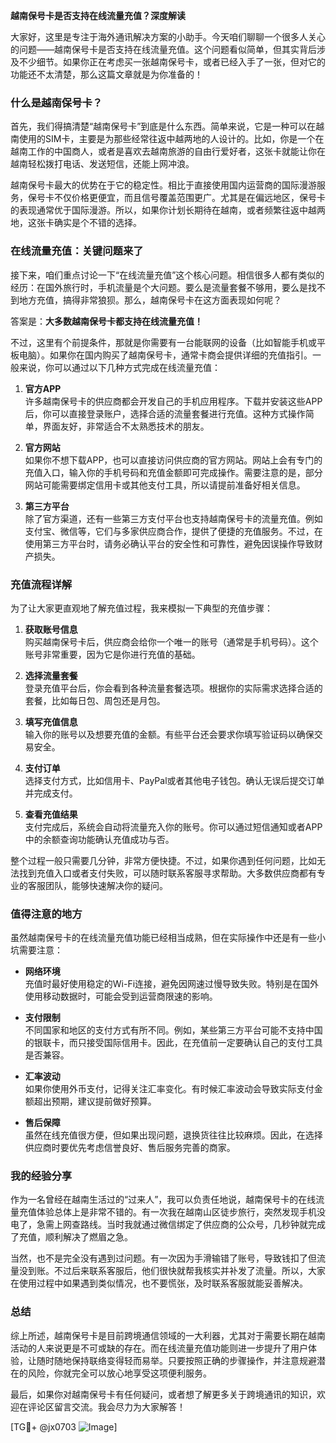 **越南保号卡是否支持在线流量充值？深度解读**

大家好，这里是专注于海外通讯解决方案的小助手。今天咱们聊聊一个很多人关心的问题——越南保号卡是否支持在线流量充值。这个问题看似简单，但其实背后涉及不少细节。如果你正在考虑买一张越南保号卡，或者已经入手了一张，但对它的功能还不太清楚，那么这篇文章就是为你准备的！

### 什么是越南保号卡？

首先，我们得搞清楚“越南保号卡”到底是什么东西。简单来说，它是一种可以在越南使用的SIM卡，主要是为那些经常往返中越两地的人设计的。比如，你是一个在越南工作的中国商人，或者是喜欢去越南旅游的自由行爱好者，这张卡就能让你在越南轻松拨打电话、发送短信，还能上网冲浪。

越南保号卡最大的优势在于它的稳定性。相比于直接使用国内运营商的国际漫游服务，保号卡不仅价格更便宜，而且信号覆盖范围更广。尤其是在偏远地区，保号卡的表现通常优于国际漫游。所以，如果你计划长期待在越南，或者频繁往返中越两地，这张卡确实是个不错的选择。

### 在线流量充值：关键问题来了

接下来，咱们重点讨论一下“在线流量充值”这个核心问题。相信很多人都有类似的经历：在国外旅行时，手机流量是个大问题。要么是流量套餐不够用，要么是找不到地方充值，搞得非常狼狈。那么，越南保号卡在这方面表现如何呢？

答案是：**大多数越南保号卡都支持在线流量充值！**

不过，这里有个前提条件，那就是你需要有一台能联网的设备（比如智能手机或平板电脑）。如果你在国内购买了越南保号卡，通常卡商会提供详细的充值指引。一般来说，你可以通过以下几种方式完成在线流量充值：

1. **官方APP**  
   许多越南保号卡的供应商都会开发自己的手机应用程序。下载并安装这些APP后，你可以直接登录账户，选择合适的流量套餐进行充值。这种方式操作简单，界面友好，非常适合不太熟悉技术的朋友。

2. **官方网站**  
 如果你不想下载APP，也可以直接访问供应商的官方网站。网站上会有专门的充值入口，输入你的手机号码和充值金额即可完成操作。需要注意的是，部分网站可能需要绑定信用卡或其他支付工具，所以请提前准备好相关信息。

3. **第三方平台**  
 除了官方渠道，还有一些第三方支付平台也支持越南保号卡的流量充值。例如支付宝、微信等，它们与多家供应商合作，提供了便捷的充值服务。不过，在使用第三方平台时，请务必确认平台的安全性和可靠性，避免因误操作导致财产损失。

### 充值流程详解

为了让大家更直观地了解充值过程，我来模拟一下典型的充值步骤：

1. **获取账号信息**  
   购买越南保号卡后，供应商会给你一个唯一的账号（通常是手机号码）。这个账号非常重要，因为它是你进行充值的基础。

2. **选择流量套餐**  
   登录充值平台后，你会看到各种流量套餐选项。根据你的实际需求选择合适的套餐，比如每日包、周包还是月包。

3. **填写充值信息**  
   输入你的账号以及想要充值的金额。有些平台还会要求你填写验证码以确保交易安全。

4. **支付订单**  
   选择支付方式，比如信用卡、PayPal或者其他电子钱包。确认无误后提交订单并完成支付。

5. **查看充值结果**  
   支付完成后，系统会自动将流量充入你的账号。你可以通过短信通知或者APP中的余额查询功能确认充值成功与否。

整个过程一般只需要几分钟，非常方便快捷。不过，如果你遇到任何问题，比如无法找到充值入口或者支付失败，可以随时联系客服寻求帮助。大多数供应商都有专业的客服团队，能够快速解决你的疑问。

### 值得注意的地方

虽然越南保号卡的在线流量充值功能已经相当成熟，但在实际操作中还是有一些小坑需要注意：

- **网络环境**  
   充值时最好使用稳定的Wi-Fi连接，避免因网速过慢导致失败。特别是在国外使用移动数据时，可能会受到运营商限速的影响。

- **支付限制**  
   不同国家和地区的支付方式有所不同。例如，某些第三方平台可能不支持中国的银联卡，而只接受国际信用卡。因此，在充值前一定要确认自己的支付工具是否兼容。

- **汇率波动**  
   如果你使用外币支付，记得关注汇率变化。有时候汇率波动会导致实际支付金额超出预期，建议提前做好预算。

- **售后保障**  
   虽然在线充值很方便，但如果出现问题，退换货往往比较麻烦。因此，在选择供应商时要优先考虑信誉良好、售后服务完善的商家。

### 我的经验分享

作为一名曾经在越南生活过的“过来人”，我可以负责任地说，越南保号卡的在线流量充值体验总体上是非常不错的。有一次我在越南山区徒步旅行，突然发现手机没电了，急需上网查路线。当时我就通过微信绑定了供应商的公众号，几秒钟就完成了充值，顺利解决了燃眉之急。

当然，也不是完全没有遇到过问题。有一次因为手滑输错了账号，导致钱扣了但流量没到账。不过后来联系客服后，他们很快就帮我核实并补发了流量。所以，大家在使用过程中如果遇到类似情况，也不要慌张，及时联系客服就能妥善解决。

### 总结

综上所述，越南保号卡是目前跨境通信领域的一大利器，尤其对于需要长期在越南活动的人来说更是不可或缺的存在。而在线流量充值功能则进一步提升了用户体验，让随时随地保持联络变得轻而易举。只要按照正确的步骤操作，并注意规避潜在的风险，你就完全可以放心地享受这项便利服务。

最后，如果你对越南保号卡有任何疑问，或者想了解更多关于跨境通讯的知识，欢迎在评论区留言交流。我会尽力为大家解答！  

[TG💪+ @jx0703 ![Image](https://github.com/user-attachments/assets/dbca1d08-cadb-493c-b0ec-ad6f7a83f270)]